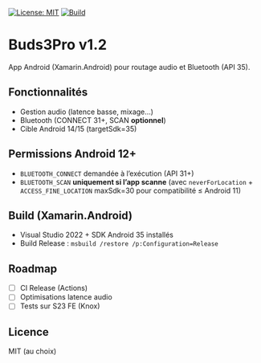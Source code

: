 [![License: MIT](https://img.shields.io/badge/License-MIT-yellow.svg)](LICENSE)
[![Build](https://github.com/Baal-1981/Buds3Pro-v1.2/actions/workflows/android-build.yml/badge.svg?branch=main)](https://github.com/Baal-1981/Buds3Pro-v1.2/actions/workflows/android-build.yml)


# Buds3Pro v1.2

App Android (Xamarin.Android) pour routage audio et Bluetooth (API 35).

## Fonctionnalités
- Gestion audio (latence basse, mixage…)
- Bluetooth (CONNECT 31+, SCAN **optionnel**)
- Cible Android 14/15 (targetSdk=35)

## Permissions Android 12+
- `BLUETOOTH_CONNECT` demandée à l’exécution (API 31+)
- `BLUETOOTH_SCAN` **uniquement si l’app scanne** (avec `neverForLocation` + `ACCESS_FINE_LOCATION` maxSdk=30 pour compatibilité ≤ Android 11)

## Build (Xamarin.Android)
- Visual Studio 2022 + SDK Android 35 installés
- Build Release : `msbuild /restore /p:Configuration=Release`

## Roadmap
- [ ] CI Release (Actions)
- [ ] Optimisations latence audio
- [ ] Tests sur S23 FE (Knox)

## Licence
MIT (au choix)
